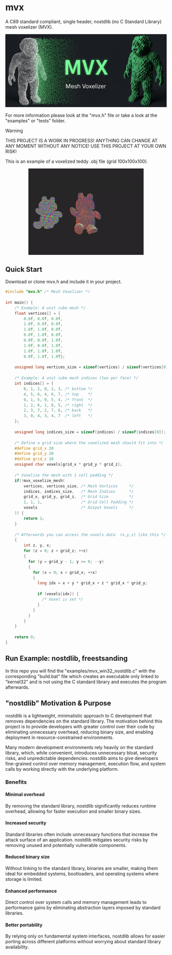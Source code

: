 # mvx
A C89 standard compliant, single header, nostdlib (no C Standard Library) mesh voxelizer (MVX).

<p align="center">
<a href="https://github.com/nickscha/mvx"><img src="assets/mvx.png"></a>
</p>

For more information please look at the "mvx.h" file or take a look at the "examples" or "tests" folder.

> [!WARNING]
> THIS PROJECT IS A WORK IN PROGRESS! ANYTHING CAN CHANGE AT ANY MOMENT WITHOUT ANY NOTICE! USE THIS PROJECT AT YOUR OWN RISK!

This is an example of a voxelized teddy .obj file (grid 100x100x100).

<p align="center">
<a href="https://github.com/nickscha/mvx"><img src="assets/teddy_voxel.gif"></a>
</p>

## Quick Start

Download or clone mvx.h and include it in your project.

```C
#include "mvx.h" /* Mesh Voxelizer */

int main() {
    /* Example: A unit cube mesh */
    float vertices[] = {
        0.0f, 0.0f, 0.0f,
        1.0f, 0.0f, 0.0f,
        1.0f, 1.0f, 0.0f,
        0.0f, 1.0f, 0.0f,
        0.0f, 0.0f, 1.0f,
        1.0f, 0.0f, 1.0f,
        1.0f, 1.0f, 1.0f,
        0.0f, 1.0f, 1.0f};

    unsigned long vertices_size = sizeof(vertices) / sizeof(vertices[0]);

    /* Example: A unit cube mesh indices (two per face) */
    int indices[] = {
        0, 1, 2, 0, 2, 3, /* bottom */
        4, 5, 6, 4, 6, 7, /* top    */
        0, 1, 5, 0, 5, 4, /* front  */
        1, 2, 6, 1, 6, 5, /* right  */
        2, 3, 7, 2, 7, 6, /* back   */
        3, 0, 4, 3, 4, 7  /* left   */
    };

    unsigned long indices_size = sizeof(indices) / sizeof(indices[0]);

    /* Define a grid size where the voxelized mesh should fit into */
    #define grid_x 20
    #define grid_y 10
    #define grid_z 10
    unsigned char voxels[grid_x * grid_y * grid_z];

    /* Voxelize the mesh with 1 cell padding */
    if(!mvx_voxelize_mesh(
        vertices, vertices_size, /* Mesh Vertices     */
        indices, indices_size,   /* Mesh Indices      */
        grid_x, grid_y, grid_z,  /* Grid Size         */
        1, 1, 1,                 /* Grid Cell Padding */
        voxels                   /* Output Voxels     */
    )) {
        return 1;
    }

    /* Afterwards you can access the voxels data  (x,y,z) like this */
    {
        int z, y, x;
        for (z = 0; z < grid_z; ++z)
        {
          for (y = grid_y - 1; y >= 0; --y)
          {
            for (x = 0; x < grid_x; ++x)
            {
              long idx = x + y * grid_x + z * grid_x * grid_y;
              
              if (voxels[idx]) {
                /* Voxel is set */
              }
            }
          }
        }
    }

    return 0;
}
```

## Run Example: nostdlib, freestsanding

In this repo you will find the "examples/mvx_win32_nostdlib.c" with the corresponding "build.bat" file which
creates an executable only linked to "kernel32" and is not using the C standard library and executes the program afterwards.

## "nostdlib" Motivation & Purpose

nostdlib is a lightweight, minimalistic approach to C development that removes dependencies on the standard library. The motivation behind this project is to provide developers with greater control over their code by eliminating unnecessary overhead, reducing binary size, and enabling deployment in resource-constrained environments.

Many modern development environments rely heavily on the standard library, which, while convenient, introduces unnecessary bloat, security risks, and unpredictable dependencies. nostdlib aims to give developers fine-grained control over memory management, execution flow, and system calls by working directly with the underlying platform.

### Benefits

#### Minimal overhead
By removing the standard library, nostdlib significantly reduces runtime overhead, allowing for faster execution and smaller binary sizes.

#### Increased security
Standard libraries often include unnecessary functions that increase the attack surface of an application. nostdlib mitigates security risks by removing unused and potentially vulnerable components.

#### Reduced binary size
Without linking to the standard library, binaries are smaller, making them ideal for embedded systems, bootloaders, and operating systems where storage is limited.

#### Enhanced performance
Direct control over system calls and memory management leads to performance gains by eliminating abstraction layers imposed by standard libraries.

#### Better portability
By relying only on fundamental system interfaces, nostdlib allows for easier porting across different platforms without worrying about standard library availability.

